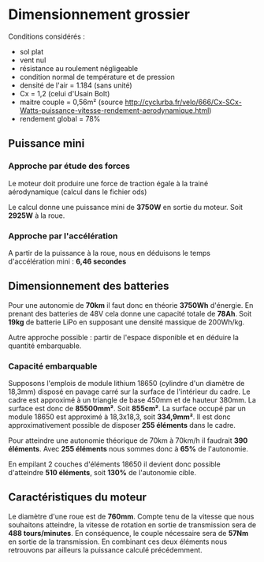 # Dimensionnement grossier

Conditions considérés :
- sol plat
- vent nul
- résistance au roulement négligeable
- condition normal de température et de pression
- densité de l'air = 1.184 (sans unité)
- Cx = 1,2 (celui d'Usain Bolt)
- maitre couple = 0,56m² (source http://cyclurba.fr/velo/666/Cx-SCx-Watts-puissance-vitesse-rendement-aerodynamique.html)
- rendement global = 78%

## Puissance mini

### Approche par étude des forces

Le moteur doit produire une force de traction égale à la trainé aérodynamique (calcul dans le fichier ods)

Le calcul donne une puissance mini de __3750W__ en sortie du moteur. Soit __2925W__ à la roue.

### Approche par l'accélération

A partir de la puissance à la roue, nous en déduisons le temps d'accélération mini : __6,46 secondes__

## Dimensionnement des batteries

Pour une autonomie de __70km__ il faut donc en théorie __3750Wh__ d'énergie. En prenant des batteries de 48V cela donne une capacité totale de __78Ah__.
Soit __19kg__ de batterie LiPo en supposant une densité massique de 200Wh/kg.

Autre approche possible : partir de l'espace disponible et en déduire la quantité embarquable.

### Capacité embarquable

Supposons l'emplois de module lithium 18650 (cylindre d'un diamètre de 18,3mm) disposé en pavage carré sur la surface de l'intérieur du cadre.
Le cadre est approximé à un triangle de base 450mm et de hauteur 380mm.
La surface est donc de __85500mm²__. Soit __855cm²__.
La surface occupé par un module 18650 est approximé à 18,3x18,3, soit __334,9mm²__.
Il est donc approximativement possible de disposer __255 éléments__ dans le cadre.

Pour atteindre une autonomie théorique de 70km à 70km/h il faudrait __390 éléments__.
Avec __255 éléments__ nous sommes donc à __65%__ de l'autonomie.

En empilant 2 couches d'éléments 18650 il devient donc possible d'atteindre __510 éléments__, soit __130%__ de l'autonomie cible.

## Caractéristiques du moteur

Le diamètre d'une roue est de __760mm__. Compte tenu de la vitesse que nous souhaitons atteindre, la vitesse de rotation en sortie de transmission sera de __488 tours/minutes__.
En conséquence, le couple nécessaire sera de __57Nm__ en sortie de la transmission.
En combinant ces deux éléments nous retrouvons par ailleurs la puissance calculé précédemment.


